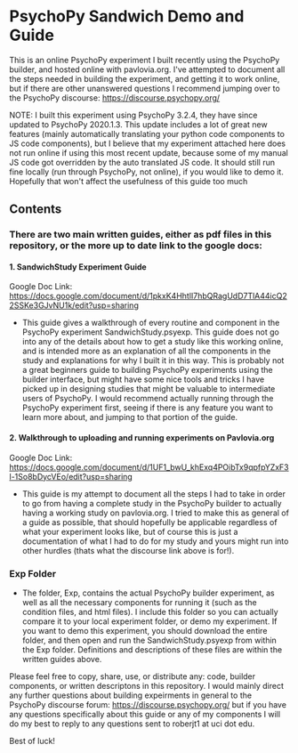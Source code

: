 # PsychoPy Sandwich Demo and Guide
This is an online PsychoPy experiment I built recently using the PsychoPy builder, and hosted online with pavlovia.org. I've attempted to document all the steps needed in building the experiment, and getting it to work online, but if there are other unanswered questions I recommend jumping over to the PsychoPy discourse: https://discourse.psychopy.org/

NOTE: I built this experiment using PsychoPy 3.2.4, they have since updated to PsychoPy 2020.1.3. This update includes a lot of great new features (mainly automatically translating your python code components to JS code components), but I believe that my experiment attached here does not run online if using this most recent update, because some of my manual JS code got overridden by the auto translated JS code. It should still run fine locally (run through PsychoPy, not online), if you would like to demo it. Hopefully that won't affect the usefulness of this guide too much

## Contents
### There are two main written guides, either as pdf files in this repository, or the more up to date link to the google docs:
#### 1. SandwichStudy Experiment Guide
Google Doc Link: https://docs.google.com/document/d/1pkxK4HhtlI7hbQRagUdD7TlA44icQ22SSKe3GJvNU1k/edit?usp=sharing
- This guide gives a walkthrough of every routine and component in the PsychoPy experiment SandwichStudy.psyexp. This guide does not go into any of the details about how to get a study like this working online, and is intended more as an explanation of all the components in the study and explanations for why I built it in this way. This is probably not a great beginners guide to building PsychoPy experiments using the builder interface, but might have some nice tools and tricks I have picked up in designing studies that might be valuable to intermediate users of PsychoPy. I would recommend actually running through the PsychoPy experiment first, seeing if there is any feature you want to learn more about, and jumping to that portion of the guide.

#### 2. Walkthrough to uploading and running experiments on Pavlovia.org
Google Doc Link: https://docs.google.com/document/d/1UF1_bwU_khExq4POibTx9qpfpYZxF3l-1So8bDycVEo/edit?usp=sharing
- This guide is my attempt to document all the steps I had to take in order to go from having a complete study in the PsychoPy builder to actually having a working study on pavlovia.org. I tried to make this as general of a guide as possible, that should hopefully be applicable regardless of what your experiment looks like, but of course this is just a documentation of what I had to do for my study and yours might run into other hurdles (thats what the discourse link above is for!).

### Exp Folder
- The folder, Exp, contains the actual PsychoPy builder experiment, as well as all the necessary components for running it (such as the condition files, and html files). I include this folder so you can actually compare it to your local experiment folder, or demo my experiment. If you want to demo this experiment, you should download the entire folder, and then open and run the SandwichStudy.psyexp from within the Exp folder. Definitions and descriptions of these files are within the written guides above. 


Please feel free to copy, share, use, or distribute any: code, builder components, or written descriptons in this repository.
I would mainly direct any further questions about building expeirments in general to the PsychoPy discourse forum: https://discourse.psychopy.org/
but if you have any questions specifically about this guide or any of my components I will do my best to reply to any questions sent to roberjt1 at uci dot edu.

Best of luck!
